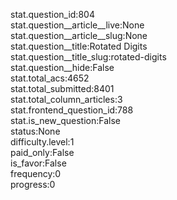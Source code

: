 stat.question_id:804  
stat.question__article__live:None  
stat.question__article__slug:None  
stat.question__title:Rotated Digits  
stat.question__title_slug:rotated-digits  
stat.question__hide:False  
stat.total_acs:4652  
stat.total_submitted:8401  
stat.total_column_articles:3  
stat.frontend_question_id:788  
stat.is_new_question:False  
status:None  
difficulty.level:1  
paid_only:False  
is_favor:False  
frequency:0  
progress:0  
